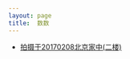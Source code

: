 ```yaml
---
layout: page
title:  数数
---
```



<!--
- [拍摄于20170208北京家中(二楼)](http://jiangzerui.cn/public/asset/video/shushu_tea.mp4)
-->
- [拍摄于20170208北京家中(二楼)](http://jiangzerui.cn/shushu-video/2017-03-07-来个数数的视频)